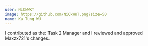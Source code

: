 ```yaml
---
user: NiCkWKT
image: https://github.com/NiCkWKT.png?size=50
name: Ka Tung WU
---
```

I contributed as the: Task 2 Manager and I reviewed and approved Maxzx721's changes.

<!-- 
Note: Please put down your own information, and register your real contribution
-->
